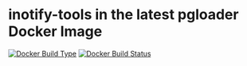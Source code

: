 # inotify-tools in the latest pgloader Docker Image

[![Docker Build Type](https://img.shields.io/docker/automated/illagrenan/pgloader-inotify-tools.svg)](https://hub.docker.com/r/illagrenan/pgloader-inotify-tools/)
[![Docker Build Status](https://img.shields.io/docker/build/illagrenan/pgloader-inotify-tools.svg)](https://hub.docker.com/r/illagrenan/pgloader-inotify-tools/)
